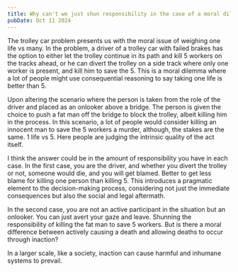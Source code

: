 ```yaml
---
title: Why can't we just shun responsibility in the case of a moral dilemma?
pubDate: Oct 11 2024
---
```


The trolley car problem presents us with the moral issue of weighing one life vs many. In the problem, a driver of a trolley car with failed brakes has the option to either let the trolley continue in its path and kill 5 workers on the tracks ahead, or he can divert the trolley on a side track where only one worker is present, and kill him to save the 5. This is a moral dilemma where a lot of people might use consequential reasoning to say taking one life is better than 5.

Upon altering the scenario where the person is taken from the role of the driver and placed as an onlooker above a bridge. The person is given the choice to push a fat man off the bridge to block the trolley, albeit killing him in the process. In this scenario, a lot of people would consider killing an innocent man to save the 5 workers a murder, although, the stakes are the same. 1 life vs 5. Here people are judging the intrinsic quality of the act itself.

I think the answer could be in the amount of responsibility you have in each case. In the first case, you are the driver, and whether you divert the trolley or not, someone would die, and you will get blamed. Better to get less blame for killing one person than killing 5. This introduces a pragmatic element to the decision-making process, considering not just the immediate consequences but also the social and legal aftermath.

In the second case, you are not an active participant in the situation but an onlooker. You can just avert your gaze and leave. Shunning the responsibility of killing the fat man to save 5 workers. But is there a moral difference between actively causing a death and allowing deaths to occur through inaction?

In a larger scale, like a society, inaction can cause harmful and inhumane systems to prevail. 